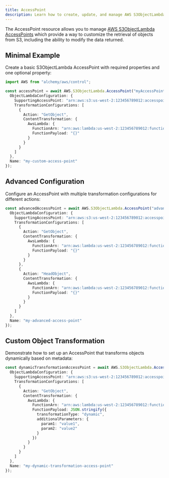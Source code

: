 ```yaml
---
title: AccessPoint
description: Learn how to create, update, and manage AWS S3ObjectLambda AccessPoints using Alchemy Cloud Control.
---
```


The AccessPoint resource allows you to manage [AWS S3ObjectLambda AccessPoints](https://docs.aws.amazon.com/s3objectlambda/latest/userguide/) which provide a way to customize the retrieval of objects from S3, including the ability to modify the data returned.

## Minimal Example

Create a basic S3ObjectLambda AccessPoint with required properties and one optional property:

```ts
import AWS from "alchemy/aws/control";

const accessPoint = await AWS.S3ObjectLambda.AccessPoint("myAccessPoint", {
  ObjectLambdaConfiguration: {
    SupportingAccessPoint: "arn:aws:s3:us-west-2:123456789012:accesspoint:my-supporting-access-point",
    TransformationConfigurations: [
      {
        Action: "GetObject",
        ContentTransformation: {
          AwsLambda: {
            FunctionArn: "arn:aws:lambda:us-west-2:123456789012:function:myTransformationFunction",
            FunctionPayload: "{}"
          }
        }
      }
    ]
  },
  Name: "my-custom-access-point"
});
```

## Advanced Configuration

Configure an AccessPoint with multiple transformation configurations for different actions:

```ts
const advancedAccessPoint = await AWS.S3ObjectLambda.AccessPoint("advancedAccessPoint", {
  ObjectLambdaConfiguration: {
    SupportingAccessPoint: "arn:aws:s3:us-west-2:123456789012:accesspoint:my-supporting-access-point",
    TransformationConfigurations: [
      {
        Action: "GetObject",
        ContentTransformation: {
          AwsLambda: {
            FunctionArn: "arn:aws:lambda:us-west-2:123456789012:function:myGetObjectFunction",
            FunctionPayload: "{}"
          }
        }
      },
      {
        Action: "HeadObject",
        ContentTransformation: {
          AwsLambda: {
            FunctionArn: "arn:aws:lambda:us-west-2:123456789012:function:myHeadObjectFunction",
            FunctionPayload: "{}"
          }
        }
      }
    ]
  },
  Name: "my-advanced-access-point"
});
```

## Custom Object Transformation

Demonstrate how to set up an AccessPoint that transforms objects dynamically based on metadata:

```ts
const dynamicTransformationAccessPoint = await AWS.S3ObjectLambda.AccessPoint("dynamicTransformationAccessPoint", {
  ObjectLambdaConfiguration: {
    SupportingAccessPoint: "arn:aws:s3:us-west-2:123456789012:accesspoint:my-supporting-access-point",
    TransformationConfigurations: [
      {
        Action: "GetObject",
        ContentTransformation: {
          AwsLambda: {
            FunctionArn: "arn:aws:lambda:us-west-2:123456789012:function:dynamicTransformationFunction",
            FunctionPayload: JSON.stringify({
              transformationType: "dynamic",
              additionalParameters: {
                param1: "value1",
                param2: "value2"
              }
            })
          }
        }
      }
    ]
  },
  Name: "my-dynamic-transformation-access-point"
});
```
